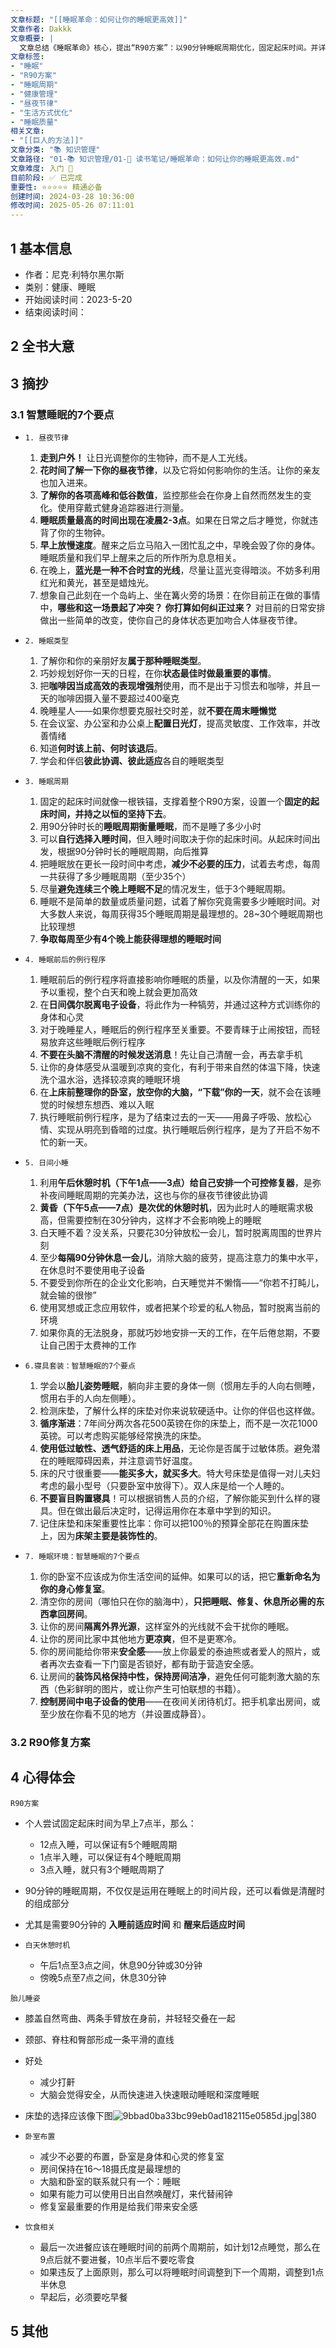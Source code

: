 ```yaml
---
文章标题: "[[睡眠革命：如何让你的睡眠更高效]]" 
文章作者: Dakkk
文章概要: |
  文章总结《睡眠革命》核心，提出“R90方案”：以90分钟睡眠周期优化，固定起床时间。并详述昼夜节律、睡眠环境、日间小睡等7个智慧睡眠要点，旨在提供一套科学方法，全面提升睡眠质量，改善整体健康。
文章标签:
- "睡眠"
- "R90方案"
- "睡眠周期"
- "健康管理"
- "昼夜节律"
- "生活方式优化"
- "睡眠质量"
相关文章:
- "[[巨人的方法]]"
文章分类: "📚 知识管理"
文章路径: "01-📚 知识管理/01-📖 读书笔记/睡眠革命：如何让你的睡眠更高效.md"
文章难度: 入门 🌱
目前阶段: ✅ 已完成
重要性: ⭐⭐⭐⭐⭐ 精通必备
创建时间: 2024-03-28 10:36:00
修改时间: 2025-05-26 07:11:01
---
```


## 1 基本信息

- 作者：尼克·利特尔黑尔斯
- 类别：健康、睡眠
- 开始阅读时间：2023-5-20 
- 结束阅读时间：

## 2 全书大意
## 3 摘抄

### 3.1 智慧睡眠的7个要点

- `1. 昼夜节律`
	1. **走到户外！** 让日光调整你的生物钟，而不是人工光线。
	2. **花时间了解一下你的昼夜节律**，以及它将如何影响你的生活。让你的亲友也加入进来。
	3. **了解你的各项高峰和低谷数值**，监控那些会在你身上自然而然发生的变化。使用穿戴式健身追踪器进行测量。
	4. **睡眠质量最高的时间出现在凌晨2-3点**。如果在日常之后才睡觉，你就违背了你的生物钟。
	5. **早上放慢速度**。醒来之后立马陷入一团忙乱之中，早晚会毁了你的身体。睡眠质量和我们早上醒来之后的所作所为息息相关。
	6. 在晚上，**蓝光是一种不合时宜的光线**，尽量让蓝光变得暗淡。不妨多利用红光和黄光，甚至是蜡烛光。
	7. 想象自己此刻在一个岛屿上、坐在篝火旁的场景：在你目前正在做的事情中，**哪些和这一场景起了冲突？** **你打算如何纠正过来？** 对目前的日常安排做出一些简单的改变，使你自己的身体状态更加吻合人体昼夜节律。

- `2. 睡眠类型`
	1. 了解你和你的亲朋好友**属于那种睡眠类型**。
	2. 巧妙规划好你一天的日程，在你**状态最佳时做最重要的事情**。
	3. 把**咖啡因当成高效的表现增强剂**使用，而不是出于习惯去和咖啡，并且一天的咖啡因摄入量不要超过400毫克
	4. 晚睡星人——如果你想要克服社交时差，就**不要在周末睡懒觉**
	5. 在会议室、办公室和办公桌上**配置日光灯**，提高灵敏度、工作效率，并改善情绪
	6. 知道**何时该上前、何时该退后**。
	7. 学会和伴侣**彼此协调、彼此适应**各自的睡眠类型

- `3. 睡眠周期`
	1. 固定的起床时间就像一根铁锚，支撑着整个R90方案，设置一个**固定的起床时间，并持之以恒的坚持下去**。
	2. 用90分钟时长的**睡眠周期衡量睡眠**，而不是睡了多少小时
	3. 可以**自行选择入睡时间**，但入睡时间取决于你的起床时间。从起床时间出发，根据90分钟时长的睡眠周期，向后推算
	4. 把睡眠放在更长一段时间中考虑，**减少不必要的压力**，试着去考虑，每周一共获得了多少睡眠周期（至少35个）
	5. 尽量**避免连续三个晚上睡眠不足**的情况发生，低于3个睡眠周期。
	6. 睡眠不是简单的数量或质量问题，试着了解你究竟需要多少睡眠时间。对大多数人来说，每周获得35个睡眠周期是最理想的。28~30个睡眠周期也比较理想
	7. **争取每周至少有4个晚上能获得理想的睡眠时间**

- `4. 睡眠前后的例行程序`
	1. 睡眠前后的例行程序将直接影响你睡眠的质量，以及你清醒的一天，如果予以重视，整个白天和晚上就会更加高效
	2. 在**日间偶尔脱离电子设备**，将此作为一种犒劳，并通过这种方式训练你的身体和心灵
	3. 对于晚睡星人，睡眠后的例行程序至关重要。不要青睐于止闹按钮，而轻易放弃这些睡眠后例行程序
	4. **不要在头脑不清醒的时候发送消息**！先让自己清醒一会，再去拿手机
	5. 让你的身体感受从温暖到凉爽的变化，有利于带来自然的体温下降，快速洗个温水浴，选择较凉爽的睡眠环境
	6. 在**上床前整理你的卧室，放空你的大脑，“下载”你的一天**，就不会在该睡觉的时候想东想西、难以入眠
	7. 执行睡眠前例行程序，是为了结束过去的一天——用鼻子呼吸、放松心情、实现从明亮到昏暗的过度。执行睡眠后例行程序，是为了开启不匆不忙的新一天。

- `5. 日间小睡`
	1. 利用**午后休憩时机（下午1点——3点）给自己安排一个可控修复器**，是弥补夜间睡眠周期的完美办法，这也与你的昼夜节律彼此协调
	2. **黄昏（下午5点——7点）是次优的休憩时机**，因为此时人的睡眠需求极高，但需要控制在30分钟内，这样才不会影响晚上的睡眠
	3. 白天睡不着？没关系，只要花30分钟放松一会儿，暂时脱离周围的世界片刻
	4. 至少**每隔90分钟休息一会儿**，消除大脑的疲劳，提高注意力的集中水平，在休息时不要使用电子设备
	5. 不要受到你所在的企业文化影响，白天睡觉并不懒惰——“你若不打盹儿，就会输的很惨”
	6. 使用冥想或正念应用软件，或者把某个珍爱的私人物品，暂时脱离当前的环境
	7. 如果你真的无法脱身，那就巧妙地安排一天的工作，在午后倦怠期，不要让自己困于太费神的工作

- `6.寝具套装：智慧睡眠的7个要点`
	1. 学会以**胎儿姿势睡眠**，躺向非主要的身体一侧（惯用左手的人向右侧睡，惯用右手的人向左侧睡）。
	2. 检测床垫，了解什么样的床垫对你来说软硬适中。让你的伴侣也这样做。
	3. **循序渐进**：7年间分两次各花500英镑在你的床垫上，而不是一次花1000英镑。可以考虑购买能够经常换洗的床垫。
	4. **使用低过敏性、透气舒适的床上用品**，无论你是否属于过敏体质。避免潜在的睡眠障碍因素，并注意调节好温度。
	5. 床的尺寸很重要——**能买多大，就买多大**。特大号床垫是值得一对儿夫妇考虑的最小型号（只要卧室中放得下）。双人床是给一个人睡的。
	6. **不要盲目购置寝具**！可以根据销售人员的介绍，了解你能买到什么样的寝具。但在做出最后决定时，记得运用你在本章中学到的知识。
	7. 记住床垫和床架重要性比率：你可以把100％的预算全部花在购置床垫上，因为**床架主要是装饰性的**。

- `7. 睡眠环境：智慧睡眠的7个要点`
	1. 你的卧室不应该成为你生活空间的延伸。如果可以的话，把它**重新命名为你的身心修复室**。
	2. 清空你的房间（哪怕只在你的脑海中），**只把睡眠、修复、休息所必需的东西拿回房间**。
	3. 让你的房间**隔离外界光源**，这样室外的光线就不会干扰你的睡眠。
	4. 让你的房间比家中其他地方**更凉爽**，但不是更寒冷。
	5. 你的房间能给你带来**安全感**——放上你最爱的泰迪熊或者爱人的照片，或者再次去查看一下门窗是否锁好，都有助于营造安全感。
	6. 让房间的**装饰风格保持中性，保持房间洁净**，避免任何可能刺激大脑的东西（色彩鲜明的图片，或让你产生可怕联想的书籍）。
	7. **控制房间中电子设备的使用**——在夜间关闭待机灯。把手机拿出房间，或至少放在你看不见的地方（并设置成静音）。

### 3.2 R90修复方案


## 4 心得体会

`R90方案`
- 个人尝试固定起床时间为早上7点半，那么：
	- 12点入睡，可以保证有5个睡眠周期
	- 1点半入睡，可以保证有4个睡眠周期
	- 3点入睡，就只有3个睡眠周期了

- 90分钟的睡眠周期，不仅仅是运用在睡眠上的时间片段，还可以看做是清醒时的组成部分
- 尤其是需要90分钟的 **入睡前适应时间** 和 **醒来后适应时间** 

- `白天休憩时机`
	- 午后1点至3点之间，休息90分钟或30分钟
	- 傍晚5点至7点之间，休息30分钟

`胎儿睡姿`
- 膝盖自然弯曲、两条手臂放在身前，并轻轻交叠在一起
- 颈部、脊柱和臀部形成一条平滑的直线
- 好处
	- 减少打鼾
	- 大脑会觉得安全，从而快速进入快速眼动睡眠和深度睡眠
- 床垫的选择应该像下图![9bbad0ba33bc99eb0ad182115e0585d.jpg|380](https://my-obsidian-image.oss-cn-guangzhou.aliyuncs.com/2024/04/f2ce029b8c5e19484f2363d77feb844c.jpeg)

- `卧室布置`
	- 减少不必要的布置，卧室是身体和心灵的修复室
	- 房间保持在16～18摄氏度是最理想的
	- 大脑和卧室的联系就只有一个：睡眠
	- 如果有能力可以使用日出自然唤醒灯，来代替闹钟
	- 修复室最重要的作用是给我们带来安全感

- `饮食相关`
	- 最后一次进餐应该在睡眠时间的前两个周期前，如计划12点睡觉，那么在9点后就不要进餐，10点半后不要吃零食
	- 如果违反了上面原则，那么可以将睡眠时间调整到下一个周期，调整到1点半休息
	- 早起后，必须要吃早餐

## 5 其他
